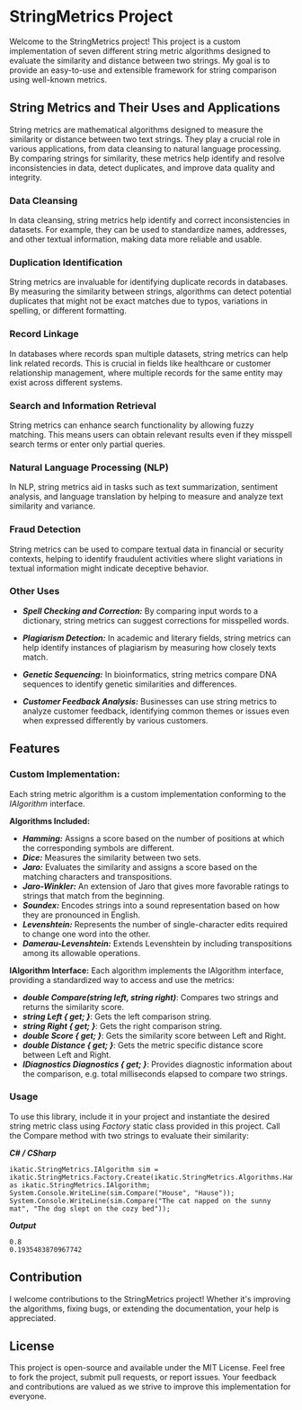 # StringMetrics Project #

Welcome to the StringMetrics project! This project is a custom implementation of seven different string metric algorithms designed to evaluate the similarity and distance between two strings. My goal is to provide an easy-to-use and extensible framework for string comparison using well-known metrics.

## String Metrics and Their Uses and Applications ##
String metrics are mathematical algorithms designed to measure the similarity or distance between two text strings. They play a crucial role in various applications, from data cleansing to natural language processing. By comparing strings for similarity, these metrics help identify and resolve inconsistencies in data, detect duplicates, and improve data quality and integrity.

### Data Cleansing ###
In data cleansing, string metrics help identify and correct inconsistencies in datasets. For example, they can be used to standardize names, addresses, and other textual information, making data more reliable and usable.

### Duplication Identification ###
String metrics are invaluable for identifying duplicate records in databases. By measuring the similarity between strings, algorithms can detect potential duplicates that might not be exact matches due to typos, variations in spelling, or different formatting.

### Record Linkage ###
In databases where records span multiple datasets, string metrics can help link related records. This is crucial in fields like healthcare or customer relationship management, where multiple records for the same entity may exist across different systems.

### Search and Information Retrieval ###
String metrics can enhance search functionality by allowing fuzzy matching. This means users can obtain relevant results even if they misspell search terms or enter only partial queries.

### Natural Language Processing (NLP) ###
In NLP, string metrics aid in tasks such as text summarization, sentiment analysis, and language translation by helping to measure and analyze text similarity and variance.

### Fraud Detection ###
String metrics can be used to compare textual data in financial or security contexts, helping to identify fraudulent activities where slight variations in textual information might indicate deceptive behavior.

### Other Uses ###
 - ***Spell Checking and Correction:*** By comparing input words to a dictionary, string metrics can suggest corrections for misspelled words.

 - ***Plagiarism Detection:*** In academic and literary fields, string metrics can help identify instances of plagiarism by measuring how closely texts match.

 - ***Genetic Sequencing:*** In bioinformatics, string metrics compare DNA sequences to identify genetic similarities and differences.

 - ***Customer Feedback Analysis:*** Businesses can use string metrics to analyze customer feedback, identifying common themes or issues even when expressed differently by various customers.

## Features ##

### Custom Implementation: ### 
Each string metric algorithm is a custom implementation conforming to the *IAlgorithm* interface.

**Algorithms Included:**
-	***Hamming:*** Assigns a score based on the number of positions at which the corresponding symbols are different.
-	***Dice:*** Measures the similarity between two sets.
-	***Jaro:*** Evaluates the similarity and assigns a score based on the matching characters and transpositions.
-	***Jaro-Winkler:*** An extension of Jaro that gives more favorable ratings to strings that match from the beginning.
-	***Soundex:*** Encodes strings into a sound representation based on how they are pronounced in English.
-	***Levenshtein:*** Represents the number of single-character edits required to change one word into the other.
-	***Damerau-Levenshtein:*** Extends Levenshtein by including transpositions among its allowable operations.
  
**IAlgorithm Interface:**
Each algorithm implements the IAlgorithm interface, providing a standardized way to access and use the metrics:
-	***double Compare(string left, string right)***: Compares two strings and returns the similarity score.
-	***string Left { get; }***: Gets the left comparison string.
-	***string Right { get; }***: Gets the right comparison string.
-	***double Score { get; }***: Gets the similarity score between Left and Right.
-	***double Distance { get; }***: Gets the metric specific distance score between Left and Right.
-	***IDiagnostics Diagnostics { get; }***: Provides diagnostic information about the comparison, e.g. total milliseconds elapsed to compare two strings.

### Usage ###
To use this library, include it in your project and instantiate the desired string metric class using *Factory* static class provided in this project. Call the Compare method with two strings to evaluate their similarity:

***C# / CSharp***

```
ikatic.StringMetrics.IAlgorithm sim = ikatic.StringMetrics.Factory.Create(ikatic.StringMetrics.Algorithms.Hamming) as ikatic.StringMetrics.IAlgorithm;
System.Console.WriteLine(sim.Compare("House", "Hause"));
System.Console.WriteLine(sim.Compare("The cat napped on the sunny mat", "The dog slept on the cozy bed"));
```

***Output***

`0.8` <br>
`0.1935483870967742`

## Contribution ##
I welcome contributions to the StringMetrics project! Whether it's improving the algorithms, fixing bugs, or extending the documentation, your help is appreciated.

## License ##
This project is open-source and available under the MIT License.
Feel free to fork the project, submit pull requests, or report issues. Your feedback and contributions are valued as we strive to improve this implementation for everyone.
